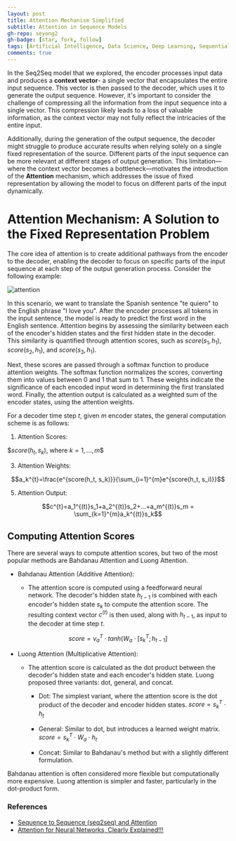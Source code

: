 ```yaml
---
layout: post
title: Attention Mechanism Simplified
subtitle: Attention in Sequence Models
gh-repo: seyong2
gh-badge: [star, fork, follow]
tags: [Artificial Intelligence, Data Science, Deep Learning, Sequential Modeling, Attention]
comments: true
---
```


In the Seq2Seq model that we explored, the encoder processes input data and produces a **context vector**- a single vector that encapsulates the entire input sequence. This vector is then passed to the decoder, which uses it to generate the output sequence. However, it's important to consider the challenge of compressing all the information from the input sequence into a single vector. This compression likely leads to a loss of valuable information, as the context vector may not fully reflect the intricacies of the entire input.

Additionally, during the generation of the output sequence, the decoder might struggle to produce accurate results when relying solely on a single fixed representation of the source. Different parts of the input sequence can be more relevant at different stages of output generation. This limitation—where the context vector becomes a bottleneck—motivates the introduction of the **Attention** mechanism, which addresses the issue of fixed representation by allowing the model to focus on different parts of the input dynamically.

# Attention Mechanism: A Solution to the Fixed Representation Problem

The core idea of attention is to create additional pathways from the encoder to the decoder, enabling the decoder to focus on specific parts of the input sequence at each step of the output generation process. Consider the following example:

![attention](https://github.com/user-attachments/assets/99a662df-07f7-46bc-b9db-cec623412a52)

In this scenario, we want to translate the Spanish sentence "te quiero" to the English phrase "I love you". After the encoder processes all tokens in the input sentence, the model is ready to predict the first word in the English sentence. Attention begins by assessing the similarity between each of the encoder's hidden states and the first hidden state in the decoder. This similarity is quantified through attention scores, such as $score(s_1, h_1)$, $score(s_2, h_1)$, and $score(s_3, h_1)$. 

Next, these scores are passed through a softmax function to produce attention weights. The softmax function normalizes the scores, converting them into values between 0 and 1 that sum to 1. These weights indicate the significance of each encoded input word in determining the first translated word. Finally, the attention output is calculated as a weighted sum of the encoder states, using the attention weights.

For a decoder time step $t$, given $m$ encoder states, the general computation scheme is as follows: 

1. Attention Scores:

$$score(h_t, s_k)$, where $k=1,...,m$$

3. Attention Weights:

$$a_k^{t}=\frac{e^{score(h_t, s_k)}}{\sum_{i=1}^{m}e^{score(h_t, s_i)}}$$

5. Attention Output:

$$c^{t}=a_1^{(t)}s_1+a_2^{(t)}s_2+...+a_m^{(t)}s_m = \sum_{k=1}^{m}a_k^{(t)}s_k$$

## Computing Attention Scores

There are several ways to compute attention scores, but two of the most popular methods are Bahdanau Attention and Luong Attention.

- Bahdanau Attention (Additive Attention):

  - The attention score is computed using a feedforward neural network. The decoder's hidden state $h_{t-1}$ is combined with each encoder's hidden state $s_k$ to compute the attention score. The resulting context vector $c^{(t)}$ is then used, along with $h_{t-1}$, as input to the decoder at time step $t$.
    
$$ score = v_a^T \cdot tanh (W_a \cdot [s_k^T; h_{t-1}] $$
    
- Luong Attention (Multiplicative Attention):
  
  - The attention score is calculated as the dot product between the decoder's hidden state and each encoder's hidden state. Luong proposed three variants: dot, general, and concat.
    
    - Dot: The simplest variant, where the attention score is the dot product of the decoder and encoder hidden states. $score = s_k^T \cdot h_t$

    - General: Similar to dot, but introduces a learned weight matrix. $score = s_k^T \cdot W_a \cdot h_t$

    - Concat: Similar to Bahdanau's method but with a slightly different formulation.

Bahdanau attention is often considered more flexible but computationally more expensive. Luong attention is simpler and faster, particularly in the dot-product form.

### References
- [Sequence to Sequence (seq2seq) and Attention](https://lena-voita.github.io/nlp_course/seq2seq_and_attention.html#attention_intro)
- [Attention for Neural Networks, Clearly Explained!!!](https://www.youtube.com/watch?v=PSs6nxngL6k&list=PLblh5JKOoLUIxGDQs4LFFD--41Vzf-ME1&index=19)

